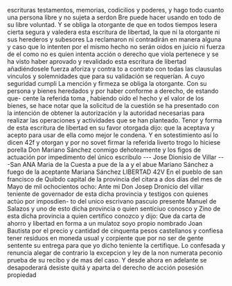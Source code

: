 escrituras testamentos, memorias, codicilios y poderes,
y hago todo cuanto una persona libre y no sujeta a serdon
Bre puede hacer usando en todo de su libre voluntad. Y se obliga la otorgante de que en todos tiempos lesera cierta segura y valedera esta escritura de libertad, la que ni la otorgante ni sus herederos y subesores
La reclamaron ni contradirán en manera alguna y caso que lo intenten por el mismo hecho no serán oidos en juicio ni fuerza de el como no es quien intenta acción o derecho que viola
pertenece y se ha visto haber aprovado y revalidado esta
escritura de libertad añadiéndosele fuerza aforiza y contra
to a contrato con todas las clausulas vinculos y solemnidades
que para su validación se requerían. A cuyo seguridad cumpli
La mención y firmeza se obliga la otorgante. Con su persona y bienes heredados y por haber conforme a derecho, de estando que- cente la referida toma , habiendo oído el hecho y el valor de los bienes, se hace notar que la solicitud de la cuestión se ha presentado con la intención de obtener la autorización y la autoridad necesarias para realizar las operaciones y actividades que se han planteado.
Tenor y forma de esta escritura de libertad en su favor otorgada dijo: que la aceptava y acepto para usar de ella como mejor le condena. Y en sotestimiento así lo dicen 42f y otorgan y por no sovet firmar la referida liverto trogo lo hiciese
porella Don Mariano Sánchez conmigo dehoteamente y los
figos de actuación por impedimento del único escribulo
--- Jose Dionisio de Villar ---San ANA Maria de la Cuesta
a pue de la a y el abue Mariano Sánchez
a fuego de la aceptante Mariana Sánchez LIBERTAD
42V En el pueblo de san francisco de Quibdo capital de la provincia del
citara a dos días del mes de Mayo de mil ochocientos ocho: Ante
mi Don Josep Dronicio del villar teniente de governador de esta dicha provincia y testigos con quienes actúo por imposdien- to del unico escrivano pascuio presente Manuel de Salazos y uno de esto dicha provincia o quien sentíciuo conosco y
Zino de esta dicha provincia a quien certifico conozco y dijo: Que da carta de ahorro y libertad en forma a un mulatoz soyo propio nombrado Joan Bautista por el precio y cantidad de cinquenta pesos castellanos y confiesa tener
residuos en moneda usual y corpiente que por no ser de gente
sentente su entrega para que yo dicho teniente la certifique. Lo
confesada y renuncia alegar de contrario la excepcion y ley
de la non numerata peconio prueba de su recibo y de mas del
caso. Y desde ahora en adelante se desapoderará desiste quitá y aparta del derecho de acción posesión propiedad